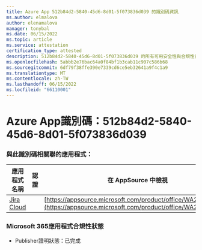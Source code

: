 ```yaml
---
title: Azure App 512b84d2-5840-45d6-8d01-5f073836d039 的識別碼資訊
ms.author: elmalova
author: elenamalova
manager: tonybal
ms.date: 06/15/2022
ms.topic: article
ms.service: attestation
certification_type: attested
description: 512b84d2-5840-45d6-8d01-5f073836d039 的所有可用安全性與合規性資訊。
ms.openlocfilehash: 5abbb2e76bac64a0f84bf1b3cab11c907c586b68
ms.sourcegitcommit: 6df79f38ffe390e7339cd6ce5eb32641a9f4c1a9
ms.translationtype: MT
ms.contentlocale: zh-TW
ms.lasthandoff: 06/15/2022
ms.locfileid: "66110001"
---
```

# <a name="azure-app-id-512b84d2-5840-45d6-8d01-5f073836d039"></a>Azure App識別碼：512b84d2-5840-45d6-8d01-5f073836d039


### <a name="apps-associated-with-this-id"></a>與此識別碼相關聯的應用程式：
| **應用程式名稱** | **認證** | **在 AppSource 中檢視** |
|--------------|---------------|-----------------------|
| [Jira Cloud](../forward/WA200002140.md) |  | [https://appsource.microsoft.com/product/office/WA200002140](https://appsource.microsoft.com/product/office/WA200002140) |

### <a name="microsoft-365-app-compliance-status"></a>Microsoft 365應用程式合規性狀態
- Publisher證明狀態：已完成
